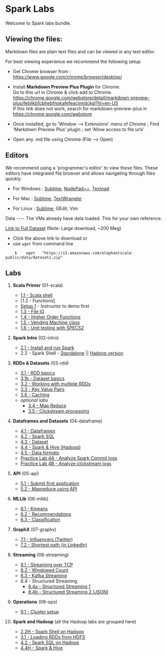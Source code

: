 <link rel='stylesheet' href='assets/css/main.css'/>

Spark Labs
==========
Welcome to Spark labs bundle.

Viewing the files:
-----------------
Markdown files are plain text files and can be viewed in any text editor.

For best viewing experience we recommend the following setup

* Get Chrome browser from : https://www.google.com/chrome/browser/desktop/

* Install **Markdown Preview Plus Plugin** for Chrome.  
Go to this url in Chrome & click add to Chrome.  
    https://chrome.google.com/webstore/detail/markdown-preview-plus/febilkbfcbhebfnokafefeacimjdckgl?hl=en-US  
If this link does not work, search for markdown-preview-plus in https://chrome.google.com/webstore

* Once installed, go to 'Window --> Extensions' menu of Chrome ;   Find 'Markdown Preview Plus' plugin ;  set 'Allow access to file urls'

* Open any .md file using Chrome (File --> Open)


Editors
-------
We recommend using a 'programmer's editor' to view these files. These editors have integrated file browser and allows navigating through files quickly.

* For Windows : [Sublime](http://www.sublimetext.com/), [NodePad++](http://notepad-plus-plus.org/), [Textpad](http://www.textpad.com/)

* For Mac : [Sublime](http://www.sublimetext.com/),  [TextWrangler](http://www.barebones.com/products/textwrangler/)

* For Linux : [Sublime](http://www.sublimetext.com/), GEdit, Vim

<a name="data"/>
Data
----
The VMs already have data loaded.  This for your own reference.

[Link to Full Dataset](https://s3.amazonaws.com/elephantscale-public/data/datasets.zip)
(Note: Large download, ~200 Meg)

- Click the above link to download or
- use `wget` from command line
```
    $    wget   "https://s3.amazonaws.com/elephantscale-public/data/datasets.zip"
```




Labs
----
1. **Scala Primer**  (01-scala)
    - [1.1 - Scala shell](01-scala/README.md)
    - [1.2 - Functions]
    - [Setup 1](setup1.md) - Instructor to demo first
    - [1.3 - File IO](01-scala/1.3-file.md)
    - [1.4 - Higher Order Functions](01-scala/1.4-functions.md)
    - [1.5 - Vending Machine class](01-scala/vending-machine/1.5-README.md)
    - [1.6 - Unit testing with SPECS2](01-scala/vending-machine/1.6-SPECS-README.md)

2. **Spark Intro**  (02-intro)
    - [2.1 - Install and run Spark](02-intro/2.1-install-spark.md)
    - 2.2 - Spark Shell - [Standalone](02-intro/2.2-shell.md)  || [Hadoop version](02-intro/2.2H-spark-shell-hadoop.md)

3. **RDDs & Datasets**  (03-rdd)
    - [3.1 - RDD basics](03-rdd/3.1-rdd-basics.md)
    - [3.1b - Dataset basics](03-rdd/3.1b-dataset-basics.md)
    - [3.2 - Working with multiple RDDs](03-rdd/3.2-rdd-multi.md)
    - [3.3 - Key Value Pairs](03-rdd/3.3-key-value.md)
    - [3.6 - Caching](03-rdd/3.6-caching.md)
    - *optional labs*
        - [3.4 - Map Reduce](03-rdd/3.4-mapreduce.md)
        - [3.5 - Clickstream processing](03-rdd/3.5-clickstream.md)

4.  **Dataframes and Datasets** (04-dataframe)
    - [4.1 - Dataframes](04-dataframe/4.1-dataframe.md)
    - [4.2 - Spark SQL ](04-dataframe/4.2-sql.md)
    - [4.3 - Dataset](04-dataframe/4.3-dataset.md)
    - [4.4 - Spark & Hive (Hadoop)](04-dataframe/4.4-spark-and-hive.md)
    - [4.5 - Data formats](04-dataframe/4.5-data-formats.md)
    - [Practice Lab 4A - Analyze Spark Commit logs](04-dataframe/4a-practice-lab.md)
    - [Practice Lab 4B - Analyze clickstream logs](04-dataframe/4b-practice-lab.md)

5. **API** (05-api)
    - [5.1 - Submit first application](05-api/5.1-submit.md)
    - [5.2 - Mapreduce using API](05-api/5.2-mapreduce.md)

6. **MLLib**  (06-mllib)
    - [6.1 - Kmeans](06-mllib/kmeans/README.md)
    - [6.2 - Recommendations](06-mllib/recs/README.md)
    - [6.3 - Classification](06-mllib/classification/README.md)

7. **GraphX** (07-graphx)
    - [7.1  - Influencers (Twitter)](07-graphx/7.1-influencer.md)
    - [7.2  - Shortest path (in LinkedIn)](07-graphx/7.2-shortest-path.md)

8. **Streaming** (08-streaming)
    - [8.1 - Streaming over TCP](08-streaming/8.1-over-tcp/README.md)
    - [8.2 - Windowed Count](08-streaming/8.2-window/README.md)
    - [8.3 - Kafka Streaming](08-streaming/8.3-kafka/README.md)
    - 8.4 - Structured Streaming
        * [8.4a - Structured Streaming 1](08-streaming/8.4-structured/README.md)
        * [8.4b - Structured Streaming 2 (JSON)](08-streaming/8.4-structured/README2.md)

9. **Operations** (09-ops)
    - [9.1 - Cluster setup](09-ops/9.1-cluster-setup.md)

10. **Spark and Hadoop** (all the Hadoop labs are grouped here)
    - [2.2H - Spark Shell on Hadoop](02-intro/2.2H-spark-shell-hadoop.md)
    - [3.1 - Loading RDDs from HDFS](03-rdd/3.1-rdd-basics.md)
    - [4.2 - Spark SQL on Hadoop](04-dataframe/4.2-sql.md)
    - [4.4H - Spark & Hive](04-dataframe/4.4-spark-and-hive.md)
